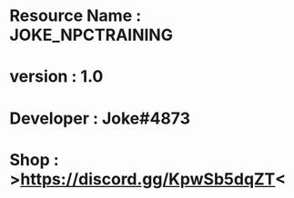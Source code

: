 # Resource Name : JOKE_NPCTRAINING
# version : 1.0
# Developer : Joke#4873 
# Shop : >https://discord.gg/KpwSb5dqZT<